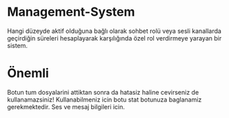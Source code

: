 # Management-System
Hangi düzeyde aktif olduğuna bağlı olarak sohbet rolü veya sesli kanallarda geçirdiğin süreleri hesaplayarak karşılığında özel rol verdirmeye yarayan bir sistem.

# Önemli

Botun tum dosyalarini attiktan sonra da hatasiz haline cevirseniz de kullanamazsiniz! Kullanabilmeniz icin botu stat botunuza baglanamiz gerekmektedir. Ses ve mesaj bilgileri icin.
